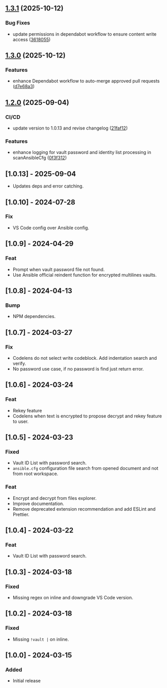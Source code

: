 ## [1.3.1](https://github.com/ipierre1/ansible-vault-vscode/compare/v1.3.0...v1.3.1) (2025-10-12)

### Bug Fixes

* update permissions in dependabot workflow to ensure content write access ([3618055](https://github.com/ipierre1/ansible-vault-vscode/commit/36180550bedc4a7585a67e27ecdbfac714adbbd4))

## [1.3.0](https://github.com/ipierre1/ansible-vault-vscode/compare/v1.2.0...v1.3.0) (2025-10-12)

### Features

* enhance Dependabot workflow to auto-merge approved pull requests ([d7e68a3](https://github.com/ipierre1/ansible-vault-vscode/commit/d7e68a3cf30c0e8a13d8482f61a1d9fdc94e496e))

## [1.2.0](https://github.com/ipierre1/ansible-vault-vscode/compare/v1.1.0...v1.2.0) (2025-09-04)

### CI/CD

* update version to 1.0.13 and revise changelog ([21faf12](https://github.com/ipierre1/ansible-vault-vscode/commit/21faf12ae192b3193b119f5c1fe309104f4f936d))

### Features

* enhance logging for vault password and identity list processing in scanAnsibleCfg ([0f3f312](https://github.com/ipierre1/ansible-vault-vscode/commit/0f3f312d14aafc0ecb13033030c0f784044a3f6c))

## [1.0.13] - 2025-09-04

- Updates deps and error catching.

## [1.0.10] - 2024-07-28

### Fix

- VS Code config over Ansible config.

## [1.0.9] - 2024-04-29

### Feat

- Prompt when vault password file not found.
- Use Ansible official reindent function for encrypted multilines vaults.
  
## [1.0.8] - 2024-04-13

### Bump

- NPM dependencies.

## [1.0.7] - 2024-03-27

### Fix

- Codelens do not select write codeblock. Add indentation search and verify.
- No password use case, if no password is find just return error.

## [1.0.6] - 2024-03-24

### Feat

- Rekey feature
- Codelens when text is encrypted to propose decrypt and rekey feature to user.

## [1.0.5] - 2024-03-23

### Fixed

- Vault ID List with password search.
- `ansible.cfg` configuration file search from opened document and not from root workspace.

### Feat

- Encrypt and decrypt from files explorer.
- Improve documentation.
- Remove deprecated extension recommendation and add ESLint and Prettier.

## [1.0.4] - 2024-03-22

### Feat

- Vault ID List with password search.

## [1.0.3] - 2024-03-18

### Fixed

- Missing regex on inline and downgrade VS Code version.

## [1.0.2] - 2024-03-18

### Fixed

- Missing `!vault |` on inline.

## [1.0.0] - 2024-03-15

### Added

- Initial release
